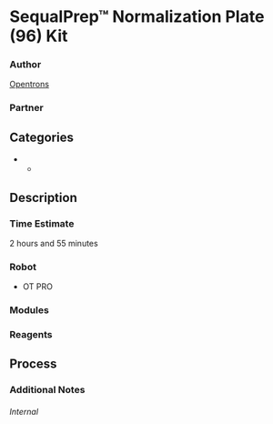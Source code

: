 # SequalPrep™ Normalization Plate (96) Kit

### Author
[Opentrons](url)

### Partner

## Categories
* 
	*

## Description

### Time Estimate
2 hours and 55 minutes
### Robot
* OT PRO 

### Modules

### Reagents

## Process


### Additional Notes



###### Internal
